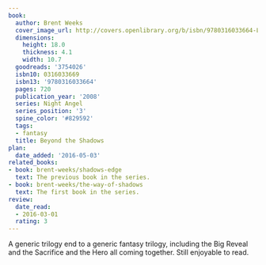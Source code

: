 ```yaml
---
book:
  author: Brent Weeks
  cover_image_url: http://covers.openlibrary.org/b/isbn/9780316033664-L.jpg
  dimensions:
    height: 18.0
    thickness: 4.1
    width: 10.7
  goodreads: '3754026'
  isbn10: 0316033669
  isbn13: '9780316033664'
  pages: 720
  publication_year: '2008'
  series: Night Angel
  series_position: '3'
  spine_color: '#829592'
  tags:
  - fantasy
  title: Beyond the Shadows
plan:
  date_added: '2016-05-03'
related_books:
- book: brent-weeks/shadows-edge
  text: The previous book in the series.
- book: brent-weeks/the-way-of-shadows
  text: The first book in the series.
review:
  date_read:
  - 2016-03-01
  rating: 3
---
```


A generic trilogy end to a generic fantasy trilogy, including the Big Reveal and the Sacrifice and the Hero all coming together. Still enjoyable to read.
